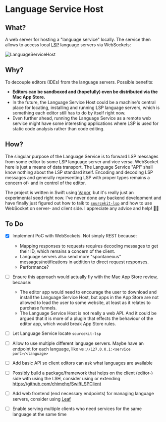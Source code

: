 # Language Service Host

## What?

A web server for hosting a "language service" locally. The service then allows to access local [LSP](https://microsoft.github.io/language-server-protocol/) language servers via WebSockets:

![LanguageServiceHost](https://raw.githubusercontent.com/flowtoolz/LanguageServiceHost/master/Documentation/language_service_host_idea.jpg)

## Why?

To decouple editors (IDEs) from the language servers. Possible benefits:

* **Editors can be sandboxed and (hopefully) even be distributed via the Mac App Store.**
* In the future, the Language Service Host could be a machine's central place for locating, installing and running LSP language servers, which is something each editor still has to do by itself right now.
* Even further ahead, running the Language Service as a remote web service might have some interesting applications where LSP is used for static code analysis rather than code editing.

## How?

The singular purpose of the Language Service is to forward LSP messages from some editor to some LSP language server and vice versa. WebSocket here is just a means of data transport. The Language Service "API" shall know nothing about the LSP standard itself. Encoding and decoding LSP messages and generally representing LSP with proper types remains a concern of- and in control of the editor.

The project is written in Swift using [Vapor](https://github.com/vapor/vapor), but it's really just an experimental seed right now. I've never done any backend development and have finally just figured out how to talk to [`sourcekit-lsp`](https://github.com/apple/sourcekit-lsp) and how to use WebSocket on server- and client side. I appreciate any advice and help! 🙏🏻

## To Do

* [x] Implement PoC with WebSockets. Not simply REST because:
  * Mapping responses to requests requires decoding messages to get their ID, which remains a concern of the client.
  * Language servers also send more "spontaneous" messages/notifications in addition to direct request responses.
  * Performance?
* [ ] Ensure this approach would actually fly with the Mac App Store review, because:
  * The editor app would need to encourage the user to download and install the Language Service Host, but apps in the App Store are not allowed to lead the user to some website, at least as it relates to purchase funnels.
  * The Language Service Host is not really a web API. And it could be argued that it is more of a plugin that effects the behaviour of the editor app, which would break App Store rules.
* [ ] Let Language Service locate `sourcekit-lsp`
* [ ] Allow to use multiple different language servers. Maybe have an endpoint for each language, like `ws://127.0.0.1:<service port>/<language>`
* [ ] Add basic API so client editors can ask what languages are available
* [ ] Possibly build a package/framework that helps on the client (editor-) side with using the LSH, consider using or extending <https://github.com/chimehq/SwiftLSPClient>
* [ ] Add web frontend (end necessary endpoints) for managing language servers, consider using [Leaf](https://github.com/vapor/leaf)
* [ ] Enable serving multiple clients who need services for the same language at the same time

